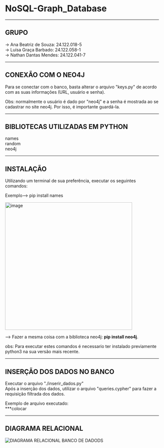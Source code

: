 # NoSQL-Graph_Database

----
<h2>GRUPO</h2>
  -> Ana Beatriz de Souza: 24.122.018-5 <br>
  -> Luísa Graça Barbado:  24.122.058-1 <br>
  -> Nathan Dantas Mendes: 24.122.041-7 <br>

----

<h2>CONEXÃO COM O NEO4J</h2>

Para se conectar com o banco, basta alterar o arquivo "keys.py" de acordo com as suas informações (URL, usuário e senha). 

Obs: normalmente o usuário é dado por "neo4j" e a senha é mostrada ao se cadastrar no site neo4j. Por isso, é importante guardá-la. 

----
<h2>BIBLIOTECAS UTILIZADAS EM PYTHON</h2>

names <br>
random  <br>
neo4j  <br>

----

<h2>INSTALAÇÃO</h2>

Utilizando um terminal de sua preferência, executar os seguintes comandos:

Exemplo--> pip install names<br> 

<img width="416" alt="image" src="https://github.com/user-attachments/assets/14e71b97-7195-4bdd-aaef-c69812d223cd">

--> Fazer a mesma coisa com a biblioteca neo4j: **pip install neo4j**.

obs: Para executar estes comandos é necessario ter instalado previamente python3 na sua versão mais recente. 

----
<h2>INSERÇÃO DOS DADOS NO BANCO</h2>
  Executar o arquivo "./inserir_dados.py" <br>
  Após a inserção dos dados, utilizar o arquivo "queries.cypher" para fazer a requisição filtrada dos dados.

  Exemplo de arquivo executado:<br>
  ***colocar

----
<h2>DIAGRAMA RELACIONAL</h2>

![DIAGRAMA RELACIONAL BANCO DE DADODS](https://github.com/user-attachments/assets/138e57f8-33b1-41e2-8799-112479c09dfd)



